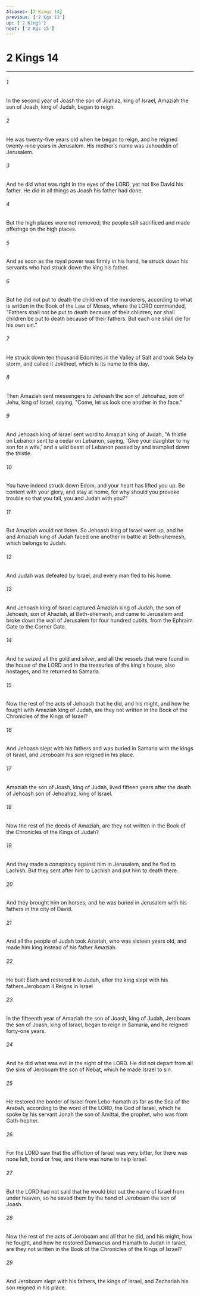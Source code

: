 ```yaml
---
Aliases: [2 Kings 14]
previous: ['2 Kgs 13']
up: ['2 Kings']
next: ['2 Kgs 15']
---
```

# 2 Kings 14

***

 

###### 1 
In the second year of Joash the son of Joahaz, king of Israel, Amaziah the son of Joash, king of Judah, began to reign. 
 

###### 2 
He was twenty-five years old when he began to reign, and he reigned twenty-nine years in Jerusalem. His mother's name was Jehoaddin of Jerusalem. 
 

###### 3 
And he did what was right in the eyes of the LORD, yet not like David his father. He did in all things as Joash his father had done. 
 

###### 4 
But the high places were not removed; the people still sacrificed and made offerings on the high places. 
 

###### 5 
And as soon as the royal power was firmly in his hand, he struck down his servants who had struck down the king his father. 
 

###### 6 
But he did not put to death the children of the murderers, according to what is written in the Book of the Law of Moses, where the LORD commanded, "Fathers shall not be put to death because of their children, nor shall children be put to death because of their fathers. But each one shall die for his own sin."
 
 

###### 7 
He struck down ten thousand Edomites in the Valley of Salt and took Sela by storm, and called it Joktheel, which is its name to this day.
 
 

###### 8 
Then Amaziah sent messengers to Jehoash the son of Jehoahaz, son of Jehu, king of Israel, saying, "Come, let us look one another in the face." 
 

###### 9 
And Jehoash king of Israel sent word to Amaziah king of Judah, "A thistle on Lebanon sent to a cedar on Lebanon, saying, 'Give your daughter to my son for a wife,' and a wild beast of Lebanon passed by and trampled down the thistle. 
 

###### 10 
You have indeed struck down Edom, and your heart has lifted you up. Be content with your glory, and stay at home, for why should you provoke trouble so that you fall, you and Judah with you?"
 
 

###### 11 
But Amaziah would not listen. So Jehoash king of Israel went up, and he and Amaziah king of Judah faced one another in battle at Beth-shemesh, which belongs to Judah. 
 

###### 12 
And Judah was defeated by Israel, and every man fled to his home. 
 

###### 13 
And Jehoash king of Israel captured Amaziah king of Judah, the son of Jehoash, son of Ahaziah, at Beth-shemesh, and came to Jerusalem and broke down the wall of Jerusalem for four hundred cubits, from the Ephraim Gate to the Corner Gate. 
 

###### 14 
And he seized all the gold and silver, and all the vessels that were found in the house of the LORD and in the treasuries of the king's house, also hostages, and he returned to Samaria.
 
 

###### 15 
Now the rest of the acts of Jehoash that he did, and his might, and how he fought with Amaziah king of Judah, are they not written in the Book of the Chronicles of the Kings of Israel? 
 

###### 16 
And Jehoash slept with his fathers and was buried in Samaria with the kings of Israel, and Jeroboam his son reigned in his place.
 
 

###### 17 
Amaziah the son of Joash, king of Judah, lived fifteen years after the death of Jehoash son of Jehoahaz, king of Israel. 
 

###### 18 
Now the rest of the deeds of Amaziah, are they not written in the Book of the Chronicles of the Kings of Judah? 
 

###### 19 
And they made a conspiracy against him in Jerusalem, and he fled to Lachish. But they sent after him to Lachish and put him to death there. 
 

###### 20 
And they brought him on horses; and he was buried in Jerusalem with his fathers in the city of David. 
 

###### 21 
And all the people of Judah took Azariah, who was sixteen years old, and made him king instead of his father Amaziah. 
 

###### 22 
He built Elath and restored it to Judah, after the king slept with his fathers.Jeroboam II Reigns in Israel
 
 

###### 23 
In the fifteenth year of Amaziah the son of Joash, king of Judah, Jeroboam the son of Joash, king of Israel, began to reign in Samaria, and he reigned forty-one years. 
 

###### 24 
And he did what was evil in the sight of the LORD. He did not depart from all the sins of Jeroboam the son of Nebat, which he made Israel to sin. 
 

###### 25 
He restored the border of Israel from Lebo-hamath as far as the Sea of the Arabah, according to the word of the LORD, the God of Israel, which he spoke by his servant Jonah the son of Amittai, the prophet, who was from Gath-hepher. 
 

###### 26 
For the LORD saw that the affliction of Israel was very bitter, for there was none left, bond or free, and there was none to help Israel. 
 

###### 27 
But the LORD had not said that he would blot out the name of Israel from under heaven, so he saved them by the hand of Jeroboam the son of Joash.
 
 

###### 28 
Now the rest of the acts of Jeroboam and all that he did, and his might, how he fought, and how he restored Damascus and Hamath to Judah in Israel, are they not written in the Book of the Chronicles of the Kings of Israel? 
 

###### 29 
And Jeroboam slept with his fathers, the kings of Israel, and Zechariah his son reigned in his place.
 
